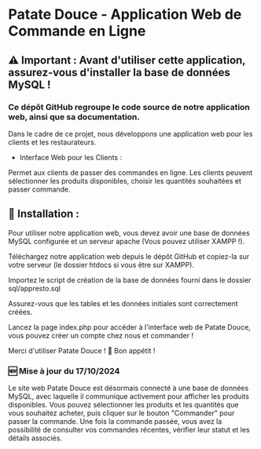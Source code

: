 # Patate Douce - Application Web de Commande en Ligne

## ⚠️ Important : Avant d'utiliser cette application, assurez-vous d'installer la base de données MySQL !

### Ce dépôt GitHub regroupe le code source de notre application web, ainsi que sa documentation.

Dans le cadre de ce projet, nous développons une application web pour les clients et les restaurateurs.

- Interface Web pour les Clients :

Permet aux clients de passer des commandes en ligne.
Les clients peuvent sélectionner les produits disponibles, choisir les quantités souhaitées et passer commande.

## 🔧 Installation :

Pour utiliser notre application web, vous devez avoir une base de données MySQL configurée et un serveur apache (Vous pouvez utiliser XAMPP !).

Téléchargez notre application web depuis le dépôt GitHub et copiez-la sur votre serveur (le dossier htdocs si vous être sur XAMPP).

Importez le script de création de la base de données fourni dans le dossier sql/appresto.sql

Assurez-vous que les tables et les données initiales sont correctement créées.

Lancez la page index.php pour accéder à l'interface web de Patate Douce, vous pouvez créer un compte chez nous et commander !

Merci d'utiliser Patate Douce ! 🍠 Bon appétit !

### 🆕 Mise à jour du 17/10/2024

Le site web Patate Douce est désormais connecté à une base de données MySQL, avec laquelle il communique activement pour afficher les produits disponibles.
Vous pouvez sélectionner les produits et les quantités que vous souhaitez acheter, puis cliquer sur le bouton "Commander" pour passer la commande.
Une fois la commande passée, vous avez la possibilité de consulter vos commandes récentes, vérifier leur statut et les détails associés.

